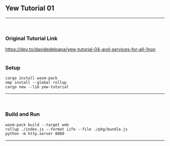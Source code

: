 ## Yew Tutorial 01
***
<br />

### Original Tutorial Link
https://dev.to/davidedelpapa/yew-tutorial-04-and-services-for-all-1non
<br />
<br />

### Setup
```
cargo install wasm-pack
nmp install --global rollup
cargo new --lib yew-tutorial
```
---
<br />


### Build and Run
```
wasm-pack build --target web
rollup ./index.js --format iife --file ./pkg/bundle.js
python -m http.server 8080
```
---
<br />